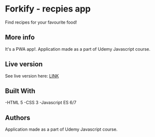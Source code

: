 # Forkify - recpies app
Find recipes for your favourite food!


## More info
It's a PWA app!. Application made as a part of Udemy Javascript course.


## Live version
See live version here: 
[LINK](https://forkify.jskoneczny.pl/)    


## Built With

-HTML 5
-CSS 3
-Javascript ES 6/7


## Authors

Application made as a part of Udemy Javascript course.
